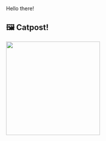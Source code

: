 Hello there!



## 🖼️ Catpost!

<sub>
    <img src="https://cdn2.thecatapi.com/images/8fu.jpg" height="256">
</sub>

